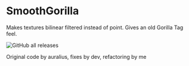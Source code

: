 # SmoothGorilla
Makes textures bilinear filtered instead of point. Gives an old Gorilla Tag feel.

![GitHub all releases](https://img.shields.io/github/downloads/lunakittyyy/SmoothGorilla/total?style=plastic)

Original code by auralius, fixes by dev, refactoring by me
